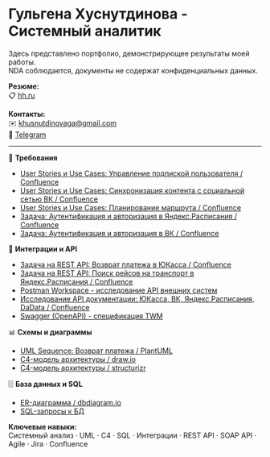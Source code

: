 # Гульгена Хуснутдинова - Системный аналитик

Здесь представлено портфолио, демонстрирующее результаты моей работы.  
NDA соблюдается, документы не содержат конфиденциальных данных.

**Резюме:**  
📋 [hh.ru](https://hh.ru/resume/c8fc3706ff0efbeda10039ed1f305a67693973)

**Контакты:**  
✉️ khusnutdinovaga@gmail.com  
💬 [Telegram](https://t.me/kh_gulgena)

---

📄 **Требования**
- [User Stories и Use Cases: Управление подпиской пользователя / Confluence](https://github.com/aneglug/Gulgena-Khusnutdinova/blob/main/1.1%20US%2BUC%20для%20управления%20подпиской%20пользователя%20(ЮКасса)%20(без%20детализации).pdf)
- [User Stories и Use Cases: Синхронизация контента с социальной сетью ВК / Confluence](https://github.com/aneglug/Gulgena-Khusnutdinova/blob/main/1.2%20US%2BUC%20для%20синхронизации%20контента%20с%20социальной%20сетью%20ВКонтакте%20(без%20детализации).pdf)
- [User Stories и Use Cases: Планирование маршрута / Confluence](https://github.com/aneglug/Gulgena-Khusnutdinova/blob/main/1.3%20US%2BUC%20для%20планирования%20маршрута%20(Яндекс.Расписания%2C%20DaData)%20(без%20детализации).pdf)
- [Задача: Аутентификация и авторизация в Яндекс.Расписания / Confluence](https://github.com/aneglug/Gulgena-Khusnutdinova/blob/main/6.1%20Конфигурации%20%2B%20Аутентификация%20и%20авторизация%20в%20Яндекс.Расписания.pdf)
- [Задача: Аутентификация и авторизация в ВК / Confluence](https://github.com/aneglug/Gulgena-Khusnutdinova/blob/main/6.2%20Конфигурации%20%2B%20Аутентификация%20и%20авторизация%20во%20Вконтакте.pdf)

🔗 **Интеграции и API**
- [Задача на REST API: Возврат платежа в ЮКасса / Confluence](https://github.com/aneglug/Gulgena-Khusnutdinova/blob/main/7.1%20Возврат%20платежа.pdf)
- [Задача на REST API: Поиск рейсов на транспорт в Яндекс.Расписания / Confluence](https://github.com/aneglug/Gulgena-Khusnutdinova/blob/main/7.2%20Поиск%20рейсов.pdf)
- [Postman Workspace - исследование API внешних систем](https://www.postman.com/gulgena-6389764/workspace/gulgena-s-workspace-ga)
- [Исследование API документации: ЮКасса, ВК, Яндекс.Расписания, DaData / Confluence](https://github.com/aneglug/Gulgena-Khusnutdinova/blob/main/2.%20Исследование%20API%20документации%20внешних%20систем.pdf)
- [Swagger (OpenAPI) - спецификация TWM](https://app.swaggerhub.com/apis/test-eaf-2b7/DemoProjectTWM/1.0.0)

📊 **Схемы и диаграммы**
- [UML Sequence: Возврат платежа / PlantUML](https://github.com/aneglug/Gulgena-Khusnutdinova/wiki/UML-Sequence-(PlantUML))
- [C4-модель архитектуры / draw.io](https://github.com/aneglug/Gulgena-Khusnutdinova/wiki/C4-(draw.io))
- [C4-модель архитектуры / structurizr](https://github.com/aneglug/Gulgena-Khusnutdinova/wiki/C4-(structurizr))

🗄️ **База данных и SQL**
- [ER-диаграмма / dbdiagram.io](https://github.com/aneglug/Gulgena-Khusnutdinova/wiki/ER-(dbdiagram.io))
- [SQL-запросы к БД](https://github.com/aneglug/Gulgena-Khusnutdinova/blob/main/SQL%20TWM.sql)

**Ключевые навыки:**  
Системный анализ · UML · C4 · SQL · Интеграции · REST API · SOAP API · Agile · Jira · Confluence
